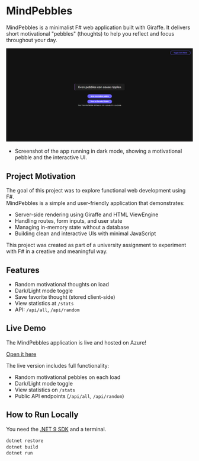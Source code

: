 # MindPebbles

MindPebbles is a minimalist F# web application built with Giraffe. It delivers short motivational "pebbles" (thoughts) to help you reflect and focus throughout your day.

![Screenshot](screenshots/demo.png)

- Screenshot of the app running in dark mode, showing a motivational pebble and the interactive UI.

## Project Motivation

The goal of this project was to explore functional web development using F#.  
MindPebbles is a simple and user-friendly application that demonstrates:

- Server-side rendering using Giraffe and HTML ViewEngine
- Handling routes, form inputs, and user state
- Managing in-memory state without a database
- Building clean and interactive UIs with minimal JavaScript

This project was created as part of a university assignment to experiment with F# in a creative and meaningful way.

## Features

- Random motivational thoughts on load
- Dark/Light mode toggle
- Save favorite thought (stored client-side)
- View statistics at `/stats`
- API: `/api/all`, `/api/random`

## Live Demo

The MindPebbles application is live and hosted on Azure!

[Open it here](https://mindpebbles-app2025-d6e5gsgmcchhdwd8.northeurope-01.azurewebsites.net)

The live version includes full functionality:

- Random motivational pebbles on each load  
- Dark/Light mode toggle    
- View statistics on `/stats`  
- Public API endpoints (`/api/all`, `/api/random`) 

## How to Run Locally

You need the [.NET 9 SDK](https://dotnet.microsoft.com/) and a terminal.

```bash
dotnet restore
dotnet build
dotnet run